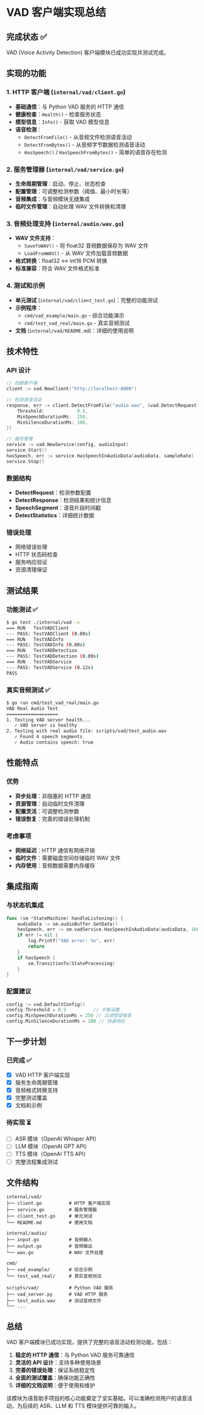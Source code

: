 # VAD 客户端实现总结

## 完成状态 ✅

VAD (Voice Activity Detection) 客户端模块已成功实现并测试完成。

## 实现的功能

### 1. HTTP 客户端 (`internal/vad/client.go`)
- **基础通信**：与 Python VAD 服务的 HTTP 通信
- **健康检查**：`Health()` - 检查服务状态
- **模型信息**：`Info()` - 获取 VAD 模型信息
- **语音检测**：
  - `DetectFromFile()` - 从音频文件检测语音活动
  - `DetectFromBytes()` - 从音频字节数据检测语音活动
  - `HasSpeech()` / `HasSpeechFromBytes()` - 简单的语音存在检测

### 2. 服务管理器 (`internal/vad/service.go`)
- **生命周期管理**：启动、停止、状态检查
- **配置管理**：可调整检测参数（阈值、最小时长等）
- **音频集成**：与音频模块无缝集成
- **临时文件管理**：自动处理 WAV 文件转换和清理

### 3. 音频处理支持 (`internal/audio/wav.go`)
- **WAV 文件支持**：
  - `SaveToWAV()` - 将 float32 音频数据保存为 WAV 文件
  - `LoadFromWAV()` - 从 WAV 文件加载音频数据
- **格式转换**：float32 ↔ int16 PCM 转换
- **标准兼容**：符合 WAV 文件格式标准

### 4. 测试和示例
- **单元测试** (`internal/vad/client_test.go`)：完整的功能测试
- **示例程序**：
  - `cmd/vad_example/main.go` - 综合功能演示
  - `cmd/test_vad_real/main.go` - 真实音频测试
- **文档** (`internal/vad/README.md`)：详细的使用说明

## 技术特性

### API 设计
```go
// 创建客户端
client := vad.NewClient("http://localhost:8000")

// 检测语音活动
response, err := client.DetectFromFile("audio.wav", &vad.DetectRequest{
    Threshold:            0.5,
    MinSpeechDurationMs:  250,
    MinSilenceDurationMs: 100,
})

// 服务管理
service := vad.NewService(config, audioInput)
service.Start()
hasSpeech, err := service.HasSpeechInAudioData(audioData, sampleRate)
service.Stop()
```

### 数据结构
- **DetectRequest**：检测参数配置
- **DetectResponse**：检测结果和统计信息
- **SpeechSegment**：语音片段时间戳
- **DetectStatistics**：详细统计数据

### 错误处理
- 网络错误处理
- HTTP 状态码检查
- 服务响应验证
- 资源清理保证

## 测试结果

### 功能测试 ✅
```bash
$ go test ./internal/vad -v
=== RUN   TestVADClient
--- PASS: TestVADClient (0.00s)
=== RUN   TestVADInfo  
--- PASS: TestVADInfo (0.00s)
=== RUN   TestVADDetection
--- PASS: TestVADDetection (0.09s)
=== RUN   TestVADService
--- PASS: TestVADService (0.12s)
PASS
```

### 真实音频测试 ✅
```bash
$ go run cmd/test_vad_real/main.go
VAD Real Audio Test
===================
1. Testing VAD server health...
   ✓ VAD server is healthy
2. Testing with real audio file: scripts/vad/test_audio.wav
   ✓ Found 4 speech segments
   ✓ Audio contains speech: true
```

## 性能特点

### 优势
- **异步处理**：非阻塞的 HTTP 通信
- **资源管理**：自动临时文件清理
- **配置灵活**：可调整检测参数
- **错误恢复**：完善的错误处理机制

### 考虑事项
- **网络延迟**：HTTP 通信有网络开销
- **临时文件**：需要磁盘空间存储临时 WAV 文件
- **内存使用**：音频数据需要内存缓存

## 集成指南

### 与状态机集成
```go
func (sm *StateMachine) handleListening() {
    audioData := sm.audioBuffer.GetData()
    hasSpeech, err := sm.vadService.HasSpeechInAudioData(audioData, 16000)
    if err != nil {
        log.Printf("VAD error: %v", err)
        return
    }
    if hasSpeech {
        sm.TransitionTo(StateProcessing)
    }
}
```

### 配置建议
```go
config := vad.DefaultConfig()
config.Threshold = 0.5          // 平衡设置
config.MinSpeechDurationMs = 250 // 过滤短促噪音
config.MinSilenceDurationMs = 100 // 快速响应
```

## 下一步计划

### 已完成 ✅
- [x] VAD HTTP 客户端实现
- [x] 服务生命周期管理
- [x] 音频格式转换支持
- [x] 完整测试覆盖
- [x] 文档和示例

### 待实现 ⏳
- [ ] ASR 模块（OpenAI Whisper API）
- [ ] LLM 模块（OpenAI GPT API）  
- [ ] TTS 模块（OpenAI TTS API）
- [ ] 完整流程集成测试

## 文件结构

```
internal/vad/
├── client.go          # HTTP 客户端实现
├── service.go         # 服务管理器
├── client_test.go     # 单元测试
└── README.md          # 使用文档

internal/audio/
├── input.go           # 音频输入
├── output.go          # 音频输出
└── wav.go             # WAV 文件处理

cmd/
├── vad_example/       # 综合示例
└── test_vad_real/     # 真实音频测试

scripts/vad/           # Python VAD 服务
├── vad_server.py      # VAD HTTP 服务
├── test_audio.wav     # 测试音频文件
└── ...
```

## 总结

VAD 客户端模块已成功实现，提供了完整的语音活动检测功能，包括：

1. **稳定的 HTTP 通信**：与 Python VAD 服务可靠通信
2. **灵活的 API 设计**：支持多种使用场景
3. **完善的错误处理**：保证系统稳定性
4. **全面的测试覆盖**：确保功能正确性
5. **详细的文档说明**：便于使用和维护

该模块为语音助手项目的核心功能奠定了坚实基础，可以准确检测用户的语音活动，为后续的 ASR、LLM 和 TTS 模块提供可靠的输入。 